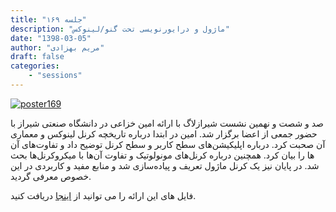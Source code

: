 ```yaml
---
title: "جلسه ۱۶۹"
description: "ماژول و درایورنویسی تحت گنو/لینوکس"
date: "1398-03-05"
author: "مریم بهزادی"
draft: false
categories:
    - "sessions"
---
```

[![poster169](../../img/posters/poster169.jpg)](../../img/poster169.jpg)

صد و شصت و نهمین نشست شیرازلاگ با ارائه امین خزاعی در دانشگاه صنعتی شیراز با حضور جمعی از اعضا برگزار شد. امین در ابتدا درباره تاریخچه کرنل لینوکس و معماری آن صحبت کرد. درباره اپلیکیشن‌های سطح کاربر و سطح کرنل توضیح داد و تفاوت‌های آن ها را بیان کرد. همچنین درباره کرنل‌های مونولوتیک و تفاوت آن‌ها با میکروکرنل‌ها بحث شد. در پایان نیز یک کرنل ماژول تعریف و پیاده‌سازی شد و منابع مفید و کاربردی در این خصوص معرفی گردید.

فایل های این ارائه را می توانید از [اینجا](https://framagit.org/shirazlug/resources/tree/master/presentations/session_169)
دریافت کنید.